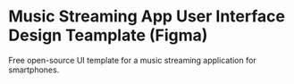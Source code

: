 # Music Streaming App User Interface Design Teamplate (Figma)
Free open-source UI template for a music streaming application for smartphones.
